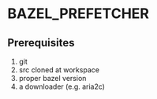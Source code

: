# BAZEL_PREFETCHER

## Prerequisites

1. git
2. src cloned at workspace
3. proper bazel version
4. a downloader (e.g. aria2c)
